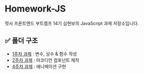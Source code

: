 # Homework-JS

멋사 프론트엔드 부트캠프 14기 심현보의 JavaScript 과제 저장소입니다.

## ✅ 폴더 구조

- [1주차 과제](./week_01/README.md) : 변수, 상수 & 함수 작성
- [2주차 과제](./week_02/README.md) : 아코디언 컴포넌트 제작
- [4주차 과제](./week_04/README.md) : 애니메이션 구현
